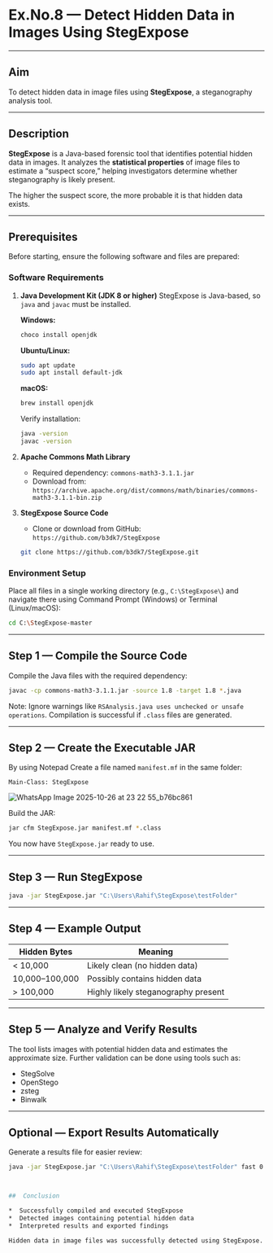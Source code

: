 #  Ex.No.8 — Detect Hidden Data in Images Using StegExpose

---

##  Aim

To detect hidden data in image files using **StegExpose**, a steganography analysis tool.

---

##  Description

**StegExpose** is a Java-based forensic tool that identifies potential hidden data in images. It analyzes the **statistical properties** of image files to estimate a “suspect score,” helping investigators determine whether steganography is likely present.

The higher the suspect score, the more probable it is that hidden data exists.

---

##  Prerequisites

Before starting, ensure the following software and files are prepared:

###  Software Requirements

1. **Java Development Kit (JDK 8 or higher)**
   StegExpose is Java-based, so `java` and `javac` must be installed.

   **Windows:**

   ```bash
   choco install openjdk
   ```

   **Ubuntu/Linux:**

   ```bash
   sudo apt update
   sudo apt install default-jdk
   ```

   **macOS:**

   ```bash
   brew install openjdk
   ```

    Verify installation:

   ```bash
   java -version
   javac -version
   ```

2. **Apache Commons Math Library**

   * Required dependency: `commons-math3-3.1.1.jar`
   *  Download from: `https://archive.apache.org/dist/commons/math/binaries/commons-math3-3.1.1-bin.zip`

3. **StegExpose Source Code**

   *  Clone or download from GitHub: `https://github.com/b3dk7/StegExpose`

   ```bash
   git clone https://github.com/b3dk7/StegExpose.git
   ```

###  Environment Setup

Place all files in a single working directory (e.g., `C:\StegExpose\`) and navigate there using Command Prompt (Windows) or Terminal (Linux/macOS):

```bash
cd C:\StegExpose-master
```

---

##  Step 1 — Compile the Source Code

Compile the Java files with the required dependency:

```bash
javac -cp commons-math3-3.1.1.jar -source 1.8 -target 1.8 *.java
```




 Note: Ignore warnings like `RSAnalysis.java uses unchecked or unsafe operations`. Compilation is successful if `.class` files are generated.

---

##  Step 2 — Create the Executable JAR
By using Notepad
Create a file named `manifest.mf` in the same folder:

```
Main-Class: StegExpose
```
![WhatsApp Image 2025-10-26 at 23 22 55_b76bc861](https://github.com/user-attachments/assets/4baed3fc-593d-45ec-bad7-5ff56e567606)


Build the JAR:

```bash
jar cfm StegExpose.jar manifest.mf *.class
```



 You now have `StegExpose.jar` ready to use.

---

##  Step 3 — Run StegExpose

```bash
java -jar StegExpose.jar "C:\Users\Rahif\StegExpose\testFolder"
```

---

##  Step 4 — Example Output


| Hidden Bytes   | Meaning                             |
| -------------- | ----------------------------------- |
| < 10,000       | Likely clean (no hidden data)       |
| 10,000–100,000 | Possibly contains hidden data       |
| > 100,000      | Highly likely steganography present |

---

##  Step 5 — Analyze and Verify Results

The tool lists images with potential hidden data and estimates the approximate size. Further validation can be done using tools such as:

* StegSolve
* OpenStego
* zsteg
* Binwalk

---

##  Optional — Export Results Automatically

Generate a results file for easier review:

```bash
java -jar StegExpose.jar "C:\Users\Rahif\StegExpose\testFolder" fast 0.3 results.csv



##  Conclusion

*  Successfully compiled and executed StegExpose
*  Detected images containing potential hidden data
*  Interpreted results and exported findings

Hidden data in image files was successfully detected using StegExpose. 🕵️‍♂️💡
